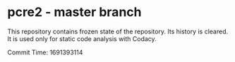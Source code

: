 # pcre2 - master branch

This repository contains frozen state of the repository.
Its history is cleared. It is used only for static code
analysis with Codacy.

Commit Time: 1691393114